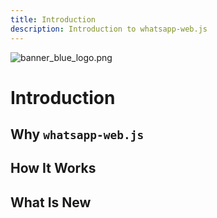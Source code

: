 ```yaml
---
title: Introduction
description: Introduction to whatsapp-web.js
---
```


<html>
    <body>
        <image :src="$withBase('/branding/light/banner_blue_logo.png')" alt="banner_blue_logo.png" id="topMainBanner">
    </body>
    <script>
        const checkbox = document.querySelector("input[name=checkbox]");
        function changeImage() {
            let image = document.getElementById('topMainBanner');
        }
        checkbox.addEventListener("change", (e) => {
            if (e.target.checked) {
                image.src="$withBase('/branding/dark/banner_blue_logo.png')"
            } else {
                image.src="$withBase('/branding/light/banner_blue_logo.png')"
            }
        });
    </script>
</html>

# Introduction


## Why `whatsapp-web.js`


## How It Works


## What Is New